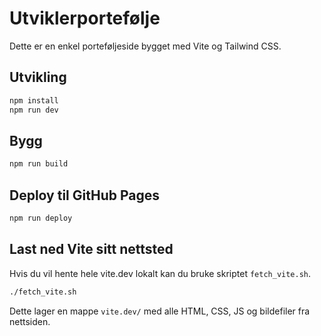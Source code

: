 # Utviklerportefølje

Dette er en enkel porteføljeside bygget med Vite og Tailwind CSS.

## Utvikling

```bash
npm install
npm run dev
```

## Bygg

```bash
npm run build
```

## Deploy til GitHub Pages

```bash
npm run deploy
```

## Last ned Vite sitt nettsted

Hvis du vil hente hele vite.dev lokalt kan du bruke skriptet `fetch_vite.sh`.

```bash
./fetch_vite.sh
```

Dette lager en mappe `vite.dev/` med alle HTML, CSS, JS og bildefiler fra nettsiden.


